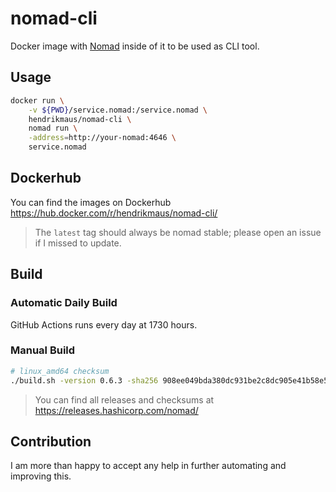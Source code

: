 # nomad-cli
Docker image with [Nomad](https://github.com/hashicorp/nomad) inside of it to be used as CLI tool.

## Usage

```bash
docker run \
    -v ${PWD}/service.nomad:/service.nomad \
    hendrikmaus/nomad-cli \
    nomad run \
    -address=http://your-nomad:4646 \
    service.nomad
```

## Dockerhub
You can find the images on Dockerhub https://hub.docker.com/r/hendrikmaus/nomad-cli/

> The `latest` tag should always be nomad stable; please open an issue if I missed to update.

## Build

### Automatic Daily Build
GitHub Actions runs every day at 1730 hours.

### Manual Build

```bash
# linux_amd64 checksum
./build.sh -version 0.6.3 -sha256 908ee049bda380dc931be2c8dc905e41b58e59f68715dce896d69417381b1f4e
```

> You can find all releases and checksums at https://releases.hashicorp.com/nomad/

## Contribution

I am more than happy to accept any help in further automating and improving this.

